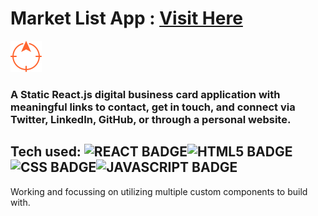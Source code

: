 # Market List App : <a target="_blank" href="https://market-list-grocery-app.herokuapp.com/">Visit Here</a>

<img src="https://github.com/EvShaw/seeker/blob/main/public/assets/seekerLogo.png" alt="Logo">

### A Static React.js digital business card application with meaningful links to contact, get in touch, and connect via Twitter, LinkedIn, GitHub, or through a personal website.

## Tech used: ![REACT BADGE](https://img.shields.io/static/v1?label=|&message=REACT&color=23555f&style=plastic&logo=react)![HTML5 BADGE](https://img.shields.io/static/v1?label=|&message=HTML5&color=23555f&style=plastic&logo=html5)![CSS BADGE](https://img.shields.io/static/v1?label=|&message=CSS3&color=285f65&style=plastic&logo=css3)![JAVASCRIPT BADGE](https://img.shields.io/static/v1?label=|&message=JAVASCRIPT&color=3c7f5d&style=plastic&logo=javascript)

Working and focussing on utilizing multiple custom components to build with. 
